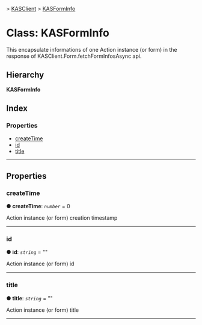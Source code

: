 [](../README.md) > [KASClient](../modules/kasclient.md) > [KASFormInfo](../classes/kasclient.kasforminfo.md)

# Class: KASFormInfo

This encapsulate informations of one Action instance (or form) in the response of KASClient.Form.fetchFormInfosAsync api.
## Hierarchy

**KASFormInfo**

## Index

### Properties

* [createTime](kasclient.kasforminfo.md#createtime)
* [id](kasclient.kasforminfo.md#id)
* [title](kasclient.kasforminfo.md#title)

---

## Properties

<a id="createtime"></a>

###  createTime

**● createTime**: *`number`* = 0

Action instance (or form) creation timestamp

___
<a id="id"></a>

###  id

**● id**: *`string`* = ""

Action instance (or form) id

___
<a id="title"></a>

###  title

**● title**: *`string`* = ""

Action instance (or form) title

___

